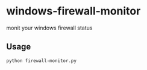 windows-firewall-monitor
========================

monit your windows firewall status

Usage
-----

    python firewall-monitor.py
